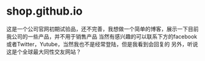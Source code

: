 # shop.github.io
这是一个公司官网初期试验品，还不完善，我想做一个简单的博客，展示一下目前我公司的一些产品，并不用于销售产品
当然有感兴趣的可以联系下方的facebook或者Twitter，Yutube，当然我也不是经常登陆，但是我看到会回复的
另外，听说这是个全球最大同性交友网站？
